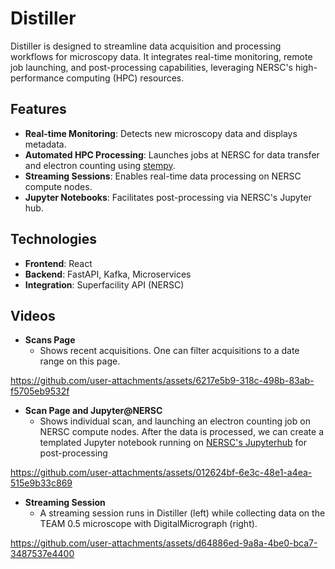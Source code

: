 # Distiller

Distiller is designed to streamline data acquisition and processing workflows for microscopy data. It integrates real-time monitoring, remote job launching, and post-processing capabilities, leveraging NERSC's high-performance computing (HPC) resources.

## Features

- **Real-time Monitoring**: Detects new microscopy data and displays metadata.
- **Automated HPC Processing**: Launches jobs at NERSC for data transfer and electron counting using [stempy](https://github.com/openchemistry/stempy).
- **Streaming Sessions**: Enables real-time data processing on NERSC compute nodes.
- **Jupyter Notebooks**: Facilitates post-processing via NERSC's Jupyter hub.

## Technologies

- **Frontend**: React
- **Backend**: FastAPI, Kafka, Microservices
- **Integration**: Superfacility API (NERSC)

## Videos

- **Scans Page**
  - Shows recent acquisitions. One can filter acquisitions to a date range on this page.

<https://github.com/user-attachments/assets/6217e5b9-318c-498b-83ab-f5705eb9532f>

- **Scan Page and Jupyter@NERSC**
  - Shows individual scan, and launching an electron counting job on NERSC compute nodes. After the data is processed, we can create a templated Jupyter notebook running on [NERSC's Jupyterhub](https://docs.nersc.gov/services/jupyter/) for post-processing

<https://github.com/user-attachments/assets/012624bf-6e3c-48e1-a4ea-515e9b33c869>

- **Streaming Session**
  - A streaming session runs in Distiller (left) while collecting data on the TEAM 0.5 microscope with DigitalMicrograph (right).

<https://github.com/user-attachments/assets/d64886ed-9a8a-4be0-bca7-3487537e4400>
